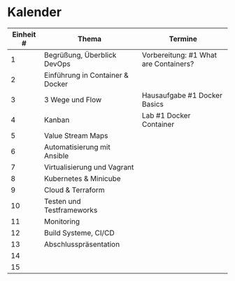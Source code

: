 # Kalender 

| Einheit # | Thema | Termine |
| --- | --- | --- |
| 1 | Begrüßung, Überblick DevOps | Vorbereitung: #1 What are Containers?| 
| 2 | Einführung in Container & Docker | |
| 3 | 3 Wege und Flow | Hausaufgabe #1 Docker Basics |
| 4 | Kanban | Lab #1 Docker Container |
| 5 | Value Stream Maps | |
| 6 | Automatisierung mit Ansible | |
| 7 | Virtualisierung und Vagrant | |
| 8 | Kubernetes & Minicube | |
| 9 | Cloud & Terraform | |
| 10 | Testen und Testframeworks  | |
| 11 | Monitoring | |
| 12 | Build Systeme, CI/CD| |
| 13 | Abschlusspräsentation | |
| 14 | | |
| 15 | | |

